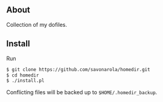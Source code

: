 ## About

Collection of my dofiles.

## Install

Run

```bash
$ git clone https://github.com/savonarola/homedir.git
$ cd homedir
$ ./install.pl
```

Conflicting files will be backed up to `$HOME/.homedir_backup`.
